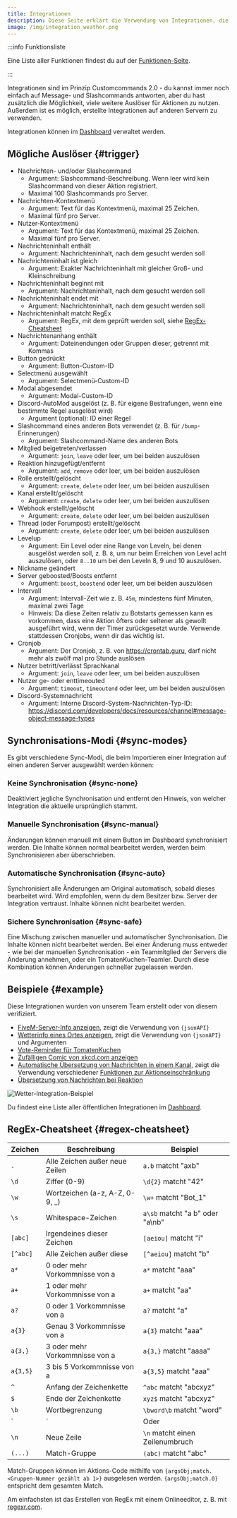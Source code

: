 ```yaml
---
title: Integrationen
description: Diese Seite erklärt die Verwendung von Integrationen, die nächste Version von Customcommands.
image: /img/integration_weather.png
---
```


:::info Funktionsliste

Eine Liste aller Funktionen findest du auf der [Funktionen-Seite](/category/action-functions).

:::

Integrationen sind im Prinzip Customcommands 2.0 - du kannst immer noch einfach auf Message- und Slashcommands antworten, aber du hast zusätzlich die Möglichkeit, viele weitere Auslöser für Aktionen zu nutzen.
Außerdem ist es möglich, erstellte Integrationen auf anderen Servern zu verwenden.

Integrationen können im [Dashboard](https://tomatenkuchen.com/dashboard/integrations) verwaltet werden.

## Mögliche Auslöser {#trigger}

- Nachrichten- und/oder Slashcommand
	- Argument: Slashcommand-Beschreibung. Wenn leer wird kein Slashcommand von dieser Aktion registriert.
	- Maximal 100 Slashcommands pro Server.
- Nachrichten-Kontextmenü
	- Argument: Text für das Kontextmenü, maximal 25 Zeichen.
	- Maximal fünf pro Server.
- Nutzer-Kontextmenü
	- Argument: Text für das Kontextmenü, maximal 25 Zeichen.
	- Maximal fünf pro Server.
- Nachrichteninhalt enthält
	- Argument: Nachrichteninhalt, nach dem gesucht werden soll
- Nachrichteninhalt ist gleich
	- Argument: Exakter Nachrichteninhalt mit gleicher Groß- und Kleinschreibung
- Nachrichteninhalt beginnt mit
	- Argument: Nachrichteninhalt, nach dem gesucht werden soll
- Nachrichteninhalt endet mit
	- Argument: Nachrichteninhalt, nach dem gesucht werden soll
- Nachrichteninhalt matcht RegEx
	- Argument: RegEx, mit dem geprüft werden soll, siehe [RegEx-Cheatsheet](#regex-cheatsheet)
- Nachrichtenanhang enthält
	- Argument: Dateinendungen oder Gruppen dieser, getrennt mit Kommas
- Button gedrückt
	- Argument: Button-Custom-ID
- Selectmenü ausgewählt
	- Argument: Selectmenü-Custom-ID
- Modal abgesendet
	- Argument: Modal-Custom-ID
- Discord-AutoMod ausgelöst (z. B. für eigene Bestrafungen, wenn eine bestimmte Regel ausgelöst wird)
	- Argument (optional): ID einer Regel
- Slashcommand eines anderen Bots verwendet (z. B. für `/bump`-Erinnerungen)
	- Argument: Slashcommand-Name des anderen Bots
- Mitglied beigetreten/verlassen
	- Argument: `join`, `leave` oder leer, um bei beiden auszulösen
- Reaktion hinzugefügt/entfernt
	- Argument: `add`, `remove` oder leer, um bei beiden auszulösen
- Rolle erstellt/gelöscht
	- Argument: `create`, `delete` oder leer, um bei beiden auszulösen
- Kanal erstellt/gelöscht
	- Argument: `create`, `delete` oder leer, um bei beiden auszulösen
- Webhook erstellt/gelöscht
	- Argument: `create`, `delete` oder leer, um bei beiden auszulösen
- Thread (oder Forumpost) erstellt/gelöscht
	- Argument: `create`, `delete` oder leer, um bei beiden auszulösen
- Levelup
	- Argument: Ein Level oder eine Range von Leveln, bei denen ausgelöst werden soll, z. B. `8`, um nur beim Erreichen von Level acht auszulösen, oder `8..10` um bei den Leveln 8, 9 und 10 auszulösen.
- Nickname geändert
- Server geboosted/Boosts entfernt
	- Argument: `boost`, `boostend` oder leer, um bei beiden auszulösen
- Intervall
	- Argument: Intervall-Zeit wie z. B. `45m`, mindestens fünf Minuten, maximal zwei Tage
	- Hinweis: Da diese Zeiten relativ zu Botstarts gemessen kann es vorkommen, dass eine Aktion öfters oder seltener als gewollt ausgeführt wird, wenn der Timer zurückgesetzt wurde. Verwende stattdessen Cronjobs, wenn dir das wichtig ist.
- Cronjob
	- Argument: Der Cronjob, z. B. von https://crontab.guru, darf nicht mehr als zwölf mal pro Stunde auslösen
- Nutzer betritt/verlässt Sprachkanal
	- Argument: `join`, `leave` oder leer, um bei beiden auszulösen
- Nutzer ge- oder enttimeouted
	- Argument: `timeout`, `timeoutend` oder leer, um bei beiden auszulösen
- Discord-Systemnachricht
	- Argument: Interne Discord-System-Nachrichten-Typ-ID: https://discord.com/developers/docs/resources/channel#message-object-message-types

## Synchronisations-Modi {#sync-modes}

Es gibt verschiedene Sync-Modi, die beim Importieren einer Integration auf einen anderen Server ausgewählt werden können:

### Keine Synchronisation {#sync-none}

Deaktiviert jegliche Synchronisation und entfernt den Hinweis, von welcher Integration die aktuelle ursprünglich stammt.

### Manuelle Synchronisation {#sync-manual}

Änderungen können manuell mit einem Button im Dashboard synchronisiert werden. Die Inhalte können normal bearbeitet werden, werden beim Synchronisieren aber überschrieben.

### Automatische Synchronisation {#sync-auto}

Synchronisiert alle Änderungen am Original automatisch, sobald dieses bearbeitet wird. Wird empfohlen, wenn du dem Besitzer bzw. Server der Integration vertraust. Inhalte können nicht bearbeitet werden.

### Sichere Synchronisation {#sync-safe}

Eine Mischung zwischen manueller und automatischer Synchronisation. Die Inhalte können nicht bearbeitet werden. Bei einer Änderung muss entweder - wie bei der manuellen Synchronisation - ein Teammitglied der Servers die Änderung annehmen, oder ein TomatenKuchen-Teamler. Durch diese Kombination können Änderungen schneller zugelassen werden.

## Beispiele {#example}

Diese Integrationen wurden von unserem Team erstellt oder von diesem verifiziert.

- [FiveM-Server-Info anzeigen](https://tomatenkuchen.com/dashboard/integrations?info=fivem), zeigt die Verwendung von `{jsonAPI}`
- [Wetterinfo eines Ortes anzeigen](https://tomatenkuchen.com/dashboard/integrations?info=weather), zeigt die Verwendung von `{jsonAPI}` und Argumenten
- [Vote-Reminder für TomatenKuchen](https://tomatenkuchen.com/dashboard/integrations?info=vote-reminder)
- [Zufälligen Comic von xkcd.com anzeigen](https://tomatenkuchen.com/dashboard/integrations?info=xkcd)
- [Automatische Übersetzung von Nachrichten in einem Kanal](https://tomatenkuchen.com/dashboard/integrations?info=autotranslate), zeigt die Verwendung verschiedener [Funktionen zur Aktionseinschränkung](/functions/control)
- [Übersetzung von Nachrichten bei Reaktion](https://tomatenkuchen.com/dashboard/integrations?info=flag-reaction-translate)

![Wetter-Integration-Beispiel](/img/integration_weather.png)

Du findest eine Liste aller öffentlichen Integrationen im [Dashboard](https://tomatenkuchen.com/dashboard/integrations).

## RegEx-Cheatsheet {#regex-cheatsheet}

| Zeichen   | Beschreibung                   | Beispiel                        |
|-----------|--------------------------------|---------------------------------|
| `.`       | Alle Zeichen außer neue Zeilen | `a.b` matcht "axb"              |
| `\d`      | Ziffer (0-9)                   | `\d{2}` matcht "42"             |
| `\w`      | Wortzeichen (a-z, A-Z, 0-9, _) | `\w+` matcht "Bot_1"            |
| `\s`      | Whitespace-Zeichen             | `a\sb` matcht "a b" oder "a\nb" |
| `[abc]`   | Irgendeines dieser Zeichen     | `[aeiou]` matcht "i"            |
| `[^abc]`  | Alle Zeichen außer diese       | `[^aeiou]` matcht "b"           |
| `a*`      | 0 oder mehr Vorkommnisse von a | `a*` matcht "aaa"               |
| `a+`      | 1 oder mehr Vorkommnisse von a | `a+` matcht "aa"                |
| `a?`      | 0 oder 1 Vorkommnisse von a    | `a?` matcht "a"                 |
| `a{3}`    | Genau 3 Vorkommnisse von a     | `a{3}` matcht "aaa"             |
| `a{3,}`   | 3 oder mehr Vorkommnisse von a | `a{3,}` matcht "aaaa"           |
| `a{3,5}`  | 3 bis 5 Vorkommnisse von a     | `a{3,5}` matcht "aaa"           |
| `^`       | Anfang der Zeichenkette        | `^abc` matcht "abcxyz"          |
| `$`       | Ende der Zeichenkette          | `xyz$` matcht "abcxyz"          |
| `\b`      | Wortbegrenzung                 | `\bword\b` matcht "word"        |
| `|`       | Oder                           | `a|b` matcht "a" oder "b"       |
| `\n`      | Neue Zeile                     | `\n` matcht einen Zeilenumbruch |
| `(...)`   | Match-Gruppe                   | `(abc)` matcht "abc"            |

Match-Gruppen können im Aktions-Code mithilfe von `{argsObj;match.<Gruppen-Nummer gezählt ab 1>}` ausgelesen werden.
`{argsObj;match.0}` entspricht dem gesamten Match.

Am einfachsten ist das Erstellen von RegEx mit einem Onlineeditor, z. B. mit [regexr.com](https://regexr.com).
